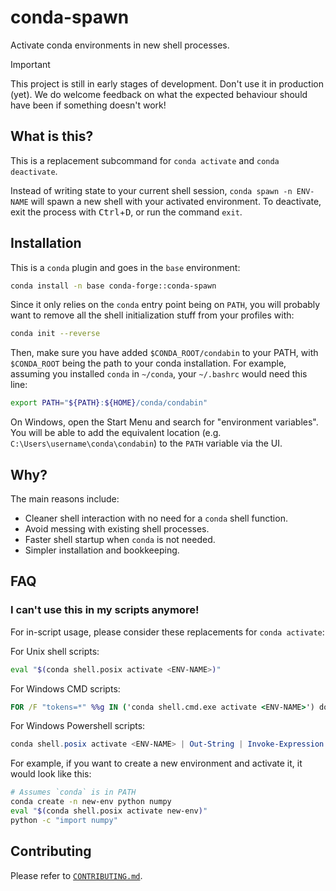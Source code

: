 # conda-spawn

Activate conda environments in new shell processes.

> [!IMPORTANT]
> This project is still in early stages of development. Don't use it in production (yet).
> We do welcome feedback on what the expected behaviour should have been if something doesn't work!

## What is this?

This is a replacement subcommand for `conda activate` and `conda deactivate`.

Instead of writing state to your current shell session, `conda spawn -n ENV-NAME` will spawn a new shell with your activated environment. To deactivate, exit the process with <kbd>Ctrl</kbd>+<kbd>D</kbd>, or run the command `exit`.

## Installation

This is a `conda` plugin and goes in the `base` environment:

```bash
conda install -n base conda-forge::conda-spawn
```

Since it only relies on the `conda` entry point being on `PATH`, you will probably want to remove all the shell initialization stuff from your profiles with:

```bash
conda init --reverse
```

Then, make sure you have added `$CONDA_ROOT/condabin` to your PATH, with `$CONDA_ROOT` being the path to your conda installation. For example, assuming you installed `conda` in `~/conda`, your `~/.bashrc` would need this line:

```bash
export PATH="${PATH}:${HOME}/conda/condabin"
```

On Windows, open the Start Menu and search for "environment variables". You will be able to add the equivalent location (e.g. `C:\Users\username\conda\condabin`) to the `PATH` variable via the UI.

## Why?

The main reasons include:

- Cleaner shell interaction with no need for a `conda` shell function.
- Avoid messing with existing shell processes.
- Faster shell startup when `conda` is not needed.
- Simpler installation and bookkeeping.

## FAQ

### I can't use this in my scripts anymore!

For in-script usage, please consider these replacements for `conda activate`:

For Unix shell scripts:

```bash
eval "$(conda shell.posix activate <ENV-NAME>)"
```

For Windows CMD scripts:

```cmd
FOR /F "tokens=*" %%g IN ('conda shell.cmd.exe activate <ENV-NAME>') do @CALL %%g
```

For Windows Powershell scripts:

```powershell
conda shell.posix activate <ENV-NAME> | Out-String | Invoke-Expression
```

For example, if you want to create a new environment and activate it, it would look like this:

```bash
# Assumes `conda` is in PATH
conda create -n new-env python numpy
eval "$(conda shell.posix activate new-env)"
python -c "import numpy"
```

## Contributing

Please refer to [`CONTRIBUTING.md`](/CONTRIBUTING.md).
